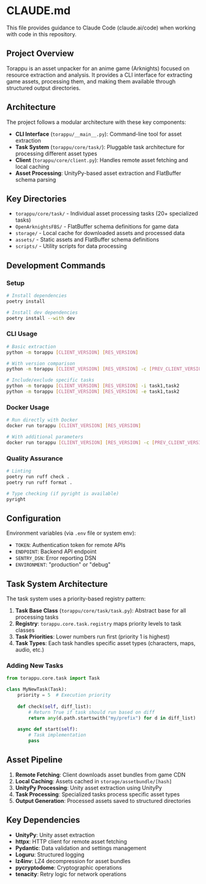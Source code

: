 # CLAUDE.md

This file provides guidance to Claude Code (claude.ai/code) when working with code in this repository.

## Project Overview

Torappu is an asset unpacker for an anime game (Arknights) focused on resource extraction and analysis. It provides a CLI interface for extracting game assets, processing them, and making them available through structured output directories.

## Architecture

The project follows a modular architecture with these key components:

- **CLI Interface** (`torappu/__main__.py`): Command-line tool for asset extraction
- **Task System** (`torappu/core/task/`): Pluggable task architecture for processing different asset types
- **Client** (`torappu/core/client.py`): Handles remote asset fetching and local caching
- **Asset Processing**: UnityPy-based asset extraction and FlatBuffer schema parsing

## Key Directories

- `torappu/core/task/` - Individual asset processing tasks (20+ specialized tasks)
- `OpenArknightsFBS/` - FlatBuffer schema definitions for game data
- `storage/` - Local cache for downloaded assets and processed data
- `assets/` - Static assets and FlatBuffer schema definitions
- `scripts/` - Utility scripts for data processing

## Development Commands

### Setup
```bash
# Install dependencies
poetry install

# Install dev dependencies
poetry install --with dev
```

### CLI Usage
```bash
# Basic extraction
python -m torappu [CLIENT_VERSION] [RES_VERSION]

# With version comparison
python -m torappu [CLIENT_VERSION] [RES_VERSION] -c [PREV_CLIENT_VERSION] -r [PREV_RES_VERSION]

# Include/exclude specific tasks
python -m torappu [CLIENT_VERSION] [RES_VERSION] -i task1,task2
python -m torappu [CLIENT_VERSION] [RES_VERSION] -e task1,task2
```

### Docker Usage
```bash
# Run directly with Docker
docker run torappu [CLIENT_VERSION] [RES_VERSION]

# With additional parameters
docker run torappu [CLIENT_VERSION] [RES_VERSION] -c [PREV_CLIENT_VERSION] -r [PREV_RES_VERSION]
```

### Quality Assurance
```bash
# Linting
poetry run ruff check .
poetry run ruff format .

# Type checking (if pyright is available)
pyright
```

## Configuration

Environment variables (via `.env` file or system env):
- `TOKEN`: Authentication token for remote APIs
- `ENDPOINT`: Backend API endpoint
- `SENTRY_DSN`: Error reporting DSN
- `ENVIRONMENT`: "production" or "debug"

## Task System Architecture

The task system uses a priority-based registry pattern:

1. **Task Base Class** (`torappu/core/task/task.py`): Abstract base for all processing tasks
2. **Registry**: `torappu.core.task.registry` maps priority levels to task classes
3. **Task Priorities**: Lower numbers run first (priority 1 is highest)
4. **Task Types**: Each task handles specific asset types (characters, maps, audio, etc.)

### Adding New Tasks

```python
from torappu.core.task import Task

class MyNewTask(Task):
    priority = 5  # Execution priority
    
    def check(self, diff_list):
        # Return True if task should run based on diff
        return any(d.path.startswith("my/prefix") for d in diff_list)
    
    async def start(self):
        # Task implementation
        pass
```

## Asset Pipeline

1. **Remote Fetching**: Client downloads asset bundles from game CDN
2. **Local Caching**: Assets cached in `storage/assetbundle/[hash]`
3. **UnityPy Processing**: Unity asset extraction using UnityPy
4. **Task Processing**: Specialized tasks process specific asset types
5. **Output Generation**: Processed assets saved to structured directories

## Key Dependencies

- **UnityPy**: Unity asset extraction
- **httpx**: HTTP client for remote asset fetching
- **Pydantic**: Data validation and settings management
- **Loguru**: Structured logging
- **lz4inv**: LZ4 decompression for asset bundles
- **pycryptodome**: Cryptographic operations
- **tenacity**: Retry logic for network operations